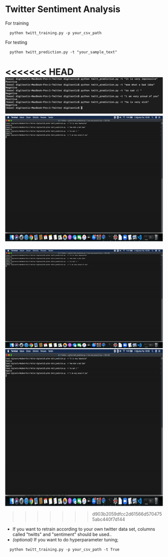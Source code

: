 # Twitter Sentiment Analysis

For training

```
  python twitt_training.py -p your_csv_path
```
For testing

```
  python twitt_prediction.py -t "your_sample_text"
```
<<<<<<< HEAD
![](pred.png)
<img src="pred.gif" width="600" height="400"/>
=======
![](pred.gif)
<img src="pred.gif" width="800" height="500"/>
>>>>>>> d903b2059dfcc2d61566d5704755abc440f7d144
* If you want to retrain according to your own twitter data set, columns called "twitts" and "sentiment" should be used..
* *(optional)* If you want to do hyperparameter tuning;
```
  python twitt_training.py -p your_csv_path -t True
```


